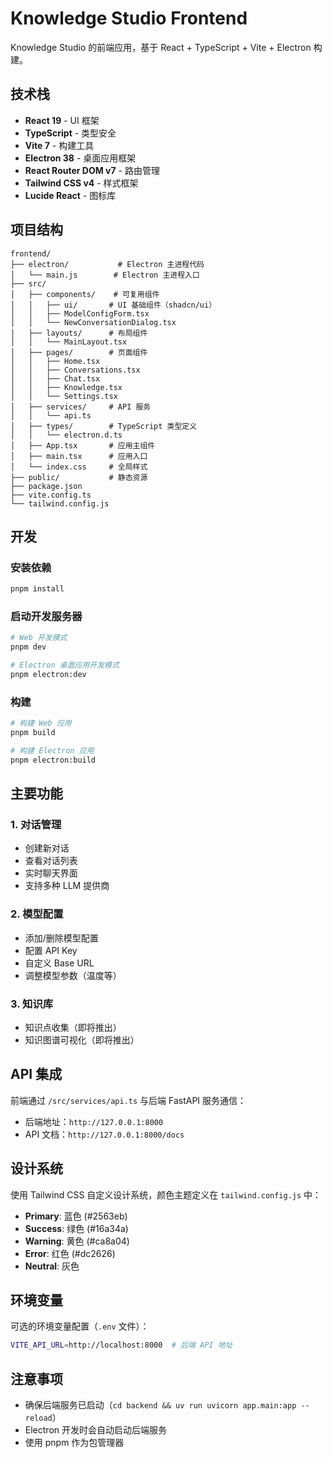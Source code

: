 # Knowledge Studio Frontend

Knowledge Studio 的前端应用，基于 React + TypeScript + Vite + Electron 构建。

## 技术栈

- **React 19** - UI 框架
- **TypeScript** - 类型安全
- **Vite 7** - 构建工具
- **Electron 38** - 桌面应用框架
- **React Router DOM v7** - 路由管理
- **Tailwind CSS v4** - 样式框架
- **Lucide React** - 图标库

## 项目结构

```
frontend/
├── electron/           # Electron 主进程代码
│   └── main.js        # Electron 主进程入口
├── src/
│   ├── components/    # 可复用组件
│   │   ├── ui/       # UI 基础组件（shadcn/ui）
│   │   ├── ModelConfigForm.tsx
│   │   └── NewConversationDialog.tsx
│   ├── layouts/      # 布局组件
│   │   └── MainLayout.tsx
│   ├── pages/        # 页面组件
│   │   ├── Home.tsx
│   │   ├── Conversations.tsx
│   │   ├── Chat.tsx
│   │   ├── Knowledge.tsx
│   │   └── Settings.tsx
│   ├── services/     # API 服务
│   │   └── api.ts
│   ├── types/        # TypeScript 类型定义
│   │   └── electron.d.ts
│   ├── App.tsx       # 应用主组件
│   ├── main.tsx      # 应用入口
│   └── index.css     # 全局样式
├── public/           # 静态资源
├── package.json
├── vite.config.ts
└── tailwind.config.js
```

## 开发

### 安装依赖

```bash
pnpm install
```

### 启动开发服务器

```bash
# Web 开发模式
pnpm dev

# Electron 桌面应用开发模式
pnpm electron:dev
```

### 构建

```bash
# 构建 Web 应用
pnpm build

# 构建 Electron 应用
pnpm electron:build
```

## 主要功能

### 1. 对话管理
- 创建新对话
- 查看对话列表
- 实时聊天界面
- 支持多种 LLM 提供商

### 2. 模型配置
- 添加/删除模型配置
- 配置 API Key
- 自定义 Base URL
- 调整模型参数（温度等）

### 3. 知识库
- 知识点收集（即将推出）
- 知识图谱可视化（即将推出）

## API 集成

前端通过 `/src/services/api.ts` 与后端 FastAPI 服务通信：

- 后端地址：`http://127.0.0.1:8000`
- API 文档：`http://127.0.0.1:8000/docs`

## 设计系统

使用 Tailwind CSS 自定义设计系统，颜色主题定义在 `tailwind.config.js` 中：

- **Primary**: 蓝色 (#2563eb)
- **Success**: 绿色 (#16a34a)
- **Warning**: 黄色 (#ca8a04)
- **Error**: 红色 (#dc2626)
- **Neutral**: 灰色

## 环境变量

可选的环境变量配置（`.env` 文件）：

```bash
VITE_API_URL=http://localhost:8000  # 后端 API 地址
```

## 注意事项

- 确保后端服务已启动（`cd backend && uv run uvicorn app.main:app --reload`）
- Electron 开发时会自动启动后端服务
- 使用 pnpm 作为包管理器
